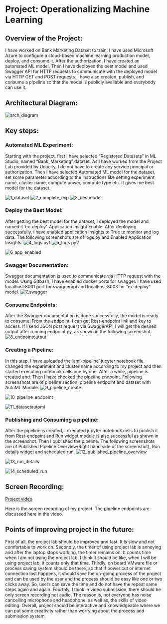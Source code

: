 # Project: Operationalizing Machine Learning
## Overview of the Project:
I have worked on Bank Marketing Dataset to train. I have used Microsoft Azure to configure a cloud-based machine learning production model, deploy, and consume it. After the authorization, I have created an automated ML model. Then I have deployed the best model and used Swagger API for HTTP requests to communicate with the deployed model via HTTP GET and POST requests. I have also created, publish, and consume a pipeline so that the model is publicly available and everybody can use it. 

## Architectural Diagram:
 ![arch_diagram](https://user-images.githubusercontent.com/30224144/96360454-46995d80-113f-11eb-944c-e9209f0043bc.jpg)

## Key steps:
### Automated ML Experiment:
Starting with the project, first I have selected “Registered Datasets” in ML Studio, named “Bank_Marketing” dataset. As I have worked from the Project Lab provided by Udacity, I do not have to create any service principal or authorization. Then I have selected Automated ML model for the dataset, set some parameter according to the instructions like setting experiment name, cluster name, compute power, compute type etc. It gives me best model for the dataset.
 
![1_dataset](https://user-images.githubusercontent.com/30224144/96469904-8ea7a580-124f-11eb-8e78-4f9ae5e2cd49.jpg)
![2_complete_exp](https://user-images.githubusercontent.com/30224144/96469911-91a29600-124f-11eb-96f5-00cc4f448d2f.jpg)
![3_bestmodel](https://user-images.githubusercontent.com/30224144/96469922-95361d00-124f-11eb-8618-4186ab5ad09a.jpg)

### Deploy the Best Model:
After getting the best model for the dataset, I deployed the model and named it ‘ex-deploy’. 
Application Insight Enable:
After deploying successfully, I have enabled application insights to True to monitor and log data. The following screenshots are of logs.py and Enabled Application Insights.
![4_logs py1](https://user-images.githubusercontent.com/30224144/96469939-97987700-124f-11eb-9105-79735b46a9b5.jpg)
![5_logs py2](https://user-images.githubusercontent.com/30224144/96469954-9cf5c180-124f-11eb-8d20-5f7319054c9a.jpg)


![6_app_enabled](https://user-images.githubusercontent.com/30224144/96469985-a41ccf80-124f-11eb-8614-805087f2dfea.jpg) 

### Swagger Documentation:
Swagger documentation is used to communicate via HTTP request with the model. Using Gitbash, I have enabled docker ports for swagger. I have used localhost:8001 port for swaggerapi and localhost:8003 for “ex-deploy” model.
![7_swagger](https://user-images.githubusercontent.com/30224144/96470005-a97a1a00-124f-11eb-8300-b6f80a8cf62d.jpg)


### Consume Endpoints:
After the Swagger documentation is done successfully, the model is ready to consume. From the endpoint, I can get Rest-endpoint link and key to access. If I send JSON post request via SwaggerAPI, I will get the desired output after running endpoint.py, as shown in the following screenshot.
![8_endpointoutput](https://user-images.githubusercontent.com/30224144/96470036-b3038200-124f-11eb-8b6b-d3b4086daa74.jpg)

### Creating a Pipeline:
In this step, I have uploaded the ‘aml-pipeline’ jupyter notebook file, changed the experiment and cluster name according to my project and then started executing notebook cells one by one. After a while, pipeline is created and. Then I have checked the pipeline endpoint. Following screenshots are of pipeline section, pipeline endpoint and dataset with AutoML Module.
![9_pipeline_create](https://user-images.githubusercontent.com/30224144/96470086-be56ad80-124f-11eb-9d8e-c234caed0dc2.jpg)

![10_pipeline_endpoint](https://user-images.githubusercontent.com/30224144/96470126-c4e52500-124f-11eb-8f33-1ed8fa734967.jpg)

![11_datasetautoml](https://user-images.githubusercontent.com/30224144/96470173-d4fd0480-124f-11eb-865f-1ba9604370d4.jpg)


### Publishing and Consuming a pipeline:
After the pipeline is created, I executed jupyter notebook cells to publish it from Rest-endpoint and Run widget module is also successful as shown in the screenshot. Then I published the pipeline. The following screenshots are of Published Pipeline Overview(Right hand side of the screenshot), Run details widget and scheduled run.
![12_published_pipeline_overview](https://user-images.githubusercontent.com/30224144/96470212-dd553f80-124f-11eb-9a77-00eb0f7caf04.jpg)

![13_run_details](https://user-images.githubusercontent.com/30224144/96470231-e34b2080-124f-11eb-809d-c98a61d12244.jpg)

![14_scheduled_run](https://user-images.githubusercontent.com/30224144/96470257-e8a86b00-124f-11eb-989e-2e12c8171dee.jpg)

## Screen Recording:
[Project video](https://drive.google.com/file/d/1DIefR828MBrm0Av2HArKuqnWEJCafT69/view?usp=sharing)

Here is the screen recording of my project. The pipeline endpoints are discussed here in the video.

## Points of improving project in the future:
First of all, the project lab should be improved and fast. It is slow and not comfortable to work on. Secondly, the timer of using project lab is annoying and after the laptop stops working, the timer remains on. It counts time when I am not using the project lab. I think it should be like, when I will be using project lab, it counts only that time. Thirdly, on board VMware file or process saving system should be there, so that if power cut or internet connection lost happens, it should save the on-going process of the project and can be used by the user and the process should be easy like one or two clicks away. So, users can save the time and do not have the repeat same steps again and again. Fourthly, I think in video submission, there should be only screen recording not audio. The reason is, not everyone has noise cancelling microphone and headphone, as well as, the skills of video editing. Overall, project should be interactive and knowledgeable where we can put some creativity rather than worrying about the process and submission system.
